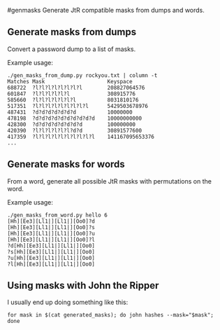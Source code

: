 #genmasks
Generate JtR compatible masks from dumps and words.


Generate masks from dumps
-------------------------

Convert a password dump to a list of masks.

Example usage:

```
./gen_masks_from_dump.py rockyou.txt | column -t
Matches Mask                    Keyspace
688722  ?l?l?l?l?l?l?l?l        208827064576
601847  ?l?l?l?l?l?l            308915776
585660  ?l?l?l?l?l?l?l          8031810176
517351  ?l?l?l?l?l?l?l?l?l      5429503678976
487431  ?d?d?d?d?d?d?d          10000000
478198  ?d?d?d?d?d?d?d?d?d?d    10000000000
428300  ?d?d?d?d?d?d?d?d        100000000
420390  ?l?l?l?l?l?l?d?d        30891577600
417359  ?l?l?l?l?l?l?l?l?l?l    141167095653376
...
```

Generate masks for words
------------------------

From a word, generate all possible JtR masks with permutations on the word.

Example usage:

```
./gen_masks_from_word.py hello 6
[Hh][Ee3][Ll1|][Ll1|][Oo0]?d
[Hh][Ee3][Ll1|][Ll1|][Oo0]?s
[Hh][Ee3][Ll1|][Ll1|][Oo0]?u
[Hh][Ee3][Ll1|][Ll1|][Oo0]?l
?d[Hh][Ee3][Ll1|][Ll1|][Oo0]
?s[Hh][Ee3][Ll1|][Ll1|][Oo0]
?u[Hh][Ee3][Ll1|][Ll1|][Oo0]
?l[Hh][Ee3][Ll1|][Ll1|][Oo0]
```


Using masks with John the Ripper
--------------------------------

I usually end up doing something like this:

```
for mask in $(cat generated_masks); do john hashes --mask="$mask"; done
```
